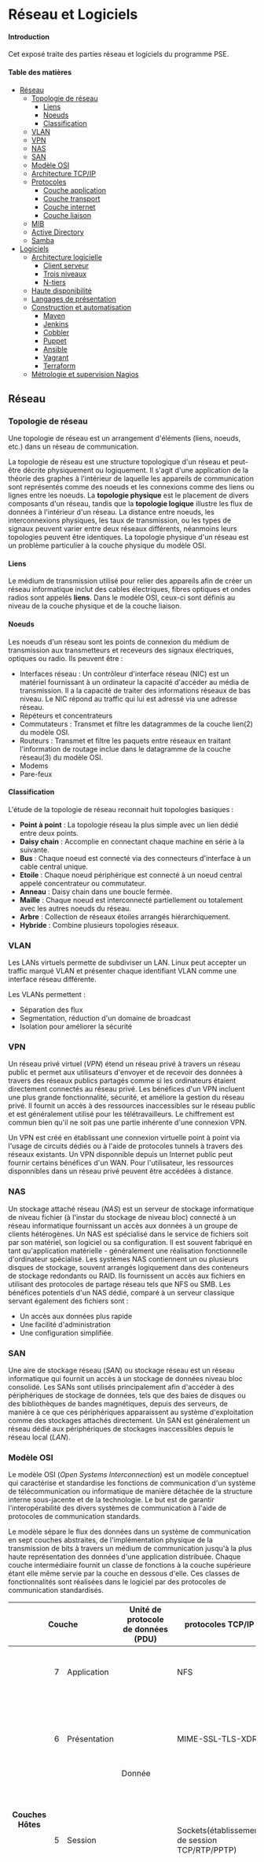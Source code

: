 # Réseau et Logiciels

#### Introduction

Cet exposé traite des parties réseau et logiciels du programme PSE.

#### Table des matières

* [Réseau](#réseau)
    + [Topologie de réseau](#topologie-de-réseau)
        - [Liens](#liens)
        - [Noeuds](#noeuds)
        - [Classification](#classification)
    + [VLAN](#vlan)
    + [VPN](#vpn)
    + [NAS](#nas)
    + [SAN](#san)
    + [Modèle OSI](#modèle-osi)
    + [Architecture TCP/IP](#architecture-tcpip)
    + [Protocoles](#protocoles)
        - [Couche application](#couche-application)
        - [Couche transport](#couche-transport)
        - [Couche internet](#couche-internet)
        - [Couche liaison](#couche-liaison)
    + [MIB](#mib)
    + [Active Directory](#active-directory)
    + [Samba](#samba)
* [Logiciels](#logiciels)
    + [Architecture logicielle](#architecture-logicielle)
        - [Client serveur](#client-serveur)
        - [Trois niveaux](#trois-niveaux)
        - [N-tiers](#n-tiers)
    + [Haute disponibilité](#haute-disponibilité)
    + [Langages de présentation](#langages-de-présentation)
    + [Construction et automatisation](#construction-et-automatisation)
        - [Maven](#maven)
        - [Jenkins](#jenkins)
        - [Cobbler](#cobbler)
        - [Puppet](#puppet)
        - [Ansible](#ansible)
        - [Vagrant](#vagrant)
        - [Terraform](#terraform)
    + [Métrologie et supervision Nagios](#métrologie-et-supervision-nagios)

## Réseau

### Topologie de réseau

Une topologie de réseau est un arrangement d'éléments (liens, noeuds, etc.) dans un réseau de communication.

La topologie de réseau est une structure topologique d'un réseau et peut-être décrite physiquement ou logiquement. Il s'agit
d'une application de la théorie des graphes à l'intérieur de laquelle les appareils de communication sont représentés comme des
noeuds et les connexions comme des liens ou lignes entre les noeuds. La **topologie physique** est le placement de divers
composants d'un réseau, tandis que la **topologie logique** illustre les flux de données à l'intérieur d'un réseau. La distance
entre noeuds, les interconnexions physiques, les taux de transmission, ou les types de signaux peuvent varier entre deux réseaux
différents, néanmoins leurs topologies peuvent être identiques. La topologie physique d'un réseau est un problème particulier à
la couche physique du modèle OSI.

#### Liens

Le médium de transmission utilisé pour relier des appareils afin de créer un réseau informatique inclut des cables électriques,
fibres optiques et ondes radios sont appelés **liens**. Dans le modèle OSI, ceux-ci sont définis au niveau de la couche physique
et de la couche liaison.

#### Noeuds

Les noeuds d'un réseau sont les points de connexion du médium de transmission aux transmetteurs et receveurs des signaux
électriques, optiques ou radio. Ils peuvent être :

* Interfaces réseau : Un contrôleur d'interface réseau (NIC) est un matériel fournissant à un ordinateur la capacité d'accéder
au média de transmission. Il a la capacité de traiter des informations réseaux de bas niveau. Le NIC répond au traffic qui lui
est adressé via une adresse réseau.
* Répéteurs et concentrateurs
* Commutateurs : Transmet et filtre les datagrammes de la couche lien(2) du modèle OSI.
* Routeurs : Transmet et filtre les paquets entre réseaux en traitant l'information de routage inclue dans le datagramme de la
couche réseau(3) du modèle OSI.
* Modems
* Pare-feux

#### Classification

L'étude de la topologie de réseau reconnait huit topologies basiques :

* **Point à point** : La topologie réseau la plus simple avec un lien dédié entre deux points.
* **Daisy chain** : Accomplie en connectant chaque machine en série à la suivante.
* **Bus** : Chaque noeud est connecté via des connecteurs d'interface à un cable central unique.
* **Etoile** : Chaque noeud périphérique est connecté à un noeud central appelé concentrateur ou commutateur.
* **Anneau** : Daisy chain dans une boucle fermée.
* **Maille** : Chaque noeud est interconnecté partiellement ou totalement avec les autres noeuds du réseau.
* **Arbre** : Collection de réseaux étoiles arrangés hiérarchiquement.
* **Hybride** : Combine plusieurs topologies réseaux.

### VLAN

Les LANs virtuels permette de subdiviser un LAN. Linux peut accepter un traffic marqué VLAN et présenter chaque identifiant VLAN
comme une interface réseau différente.

Les VLANs permettent :

* Séparation des flux
* Segmentation, réduction d'un domaine de broadcast
* Isolation pour améliorer la sécurité

### VPN

Un réseau privé virtuel (*VPN*) étend un réseau privé à travers un réseau public et permet aux utilisateurs d'envoyer et de
recevoir des données à travers des réseaux publics partagés comme si les ordinateurs étaient directement connectés au réseau
privé. Les bénéfices d'un VPN incluent une plus grande fonctionnalité, sécurité, et améliore la gestion du réseau privé. Il
fournit un accès à des ressources inaccessibles sur le réseau public et est généralement utilisé pour les télétravailleurs. Le
chiffrement est commun bien qu'il ne soit pas une partie inhérente d'une connexion VPN.

Un VPN est créé en établissant une connexion virtuelle point à point via l'usage de circuits dédiés ou à l'aide de protocoles
tunnels à travers des réseaux existants. Un VPN disponnible depuis un Internet public peut fournir certains bénéfices d'un WAN.
Pour l'utilisateur, les ressources disponnibles dans un réseau privé peuvent être accédées à distance.

### NAS

Un stockage attaché réseau (*NAS*) est un serveur de stockage informatique de niveau fichier (à l'instar du stockage de niveau
bloc) connecté à un réseau informatique fournissant un accès aux données à un groupe de clients hétérogènes. Un NAS est
spécialisé dans le service de fichiers soit par son matériel, son logiciel ou sa configuration. Il est souvent fabriqué en tant
qu'application matérielle - généralement une réalisation fonctionnelle d'ordinateur spécialisé. Les systèmes NAS contiennent un
ou plusieurs disques de stockage, souvent arrangés logiquement dans des conteneurs de stockage redondants ou RAID. Ils
fournissent un accès aux fichiers en utilisant des protocoles de partage réseau tels que NFS ou SMB. Les bénéfices potentiels
d'un NAS dédié, comparé à un serveur classique servant également des fichiers sont :

* Un accès aux données plus rapide
* Une facilité d'administration
* Une configuration simplifiée.

### SAN

Une aire de stockage réseau (*SAN*) ou stockage réseau est un réseau informatique qui fournit un accès à un stockage de données
niveau bloc consolidé. Les SANs sont utilisés principalement afin d'accéder à des périphériques de stockage de données, tels que
des baies de disques ou des bibliothèques de bandes magnétiques, depuis des serveurs, de manière à ce que ces périphériques
apparaissent au système d'exploitation comme des stockages attachés directement. Un SAN est généralement un réseau dédié aux
périphériques de stockages inaccessibles depuis le réseau local (*LAN*).

### Modèle OSI

Le modèle OSI (*Open Systems Interconnection*) est un modèle conceptuel qui caractérise et standardise les fonctions de
communication d'un système de télécommunication ou informatique de manière détachée de la structure interne sous-jacente et de
la technologie. Le but est de garantir l'interopérabilité des divers systèmes de communication à l'aide de protocoles de
communication standards.

Le modèle sépare le flux des données dans un système de communication en sept couches abstraites, de l'implémentation physique
de la transmission de bits à travers un médium de communication jusqu'à la plus haute représentation des données d'une
application distribuée. Chaque couche intermédiaire fournit un classe de fonctions à la couche supérieure étant elle même servie
par la couche en dessous d'elle. Ces classes de fonctionnalités sont réalisées dans le logiciel par des protocoles de
communication standardisés.

<table>
    <thead>
        <tr>
            <th colspan="3">Couche</th>
            <th>Unité de protocole de données (PDU)</th>
            <th>protocoles TCP/IP</th>
            <th>Fonctions</th>
        </tr>
    </thead>
    <tbody>
        <tr>
            <th rowspan="4">Couches Hôtes</th>
            <td>7</td>
            <td>Application</td>
            <td rowspan="3">Donnée</td>
            <td>NFS</td>
            <td>APIs de haut-niveau, partages de ressources, accès de fichiers distants</td>
        </tr>
        <tr>
            <td>6</td>
            <td>Présentation</td>
            <td>MIME-SSL-TLS-XDR</td>
            <td>Traduction de données entre services réseau et une application ; encodage, compression et chiffrement</td>
        </tr>
        <tr>
            <td>5</td>
            <td>Session</td>
            <td>Sockets(établissement de session TCP/RTP/PPTP)</td>
            <td>Gestion de sessions de communications, i.e., échange continu d'information sous la forme de mulptiples
            va-et-vient de transmissions entre deux noeuds</td>
        </tr>
        <tr>
            <td>4</td>
            <td>Transport</td>
            <td>Segment, Datagramme</td>
            <td>TCP-UDP-SCTP-DCCP</td>
            <td>Transmission fiables de segments de données entre points d'un réseau, incluant la segmentation, l'acquittement
            et le multiplexage</td>
        </tr>
        <tr>
            <th rowspan="3">Couches médias</th>
            <td>3</td>
            <td>Réseau</td>
            <td>Paquet</td>
            <td>IP-IPsec-ICMP-IGMP-OSPF-RIP</td>
            <td>Structurant et gérant un réseau multi-noeuds, incluant l'adressage, le routage et le contrôle du traffic</td>
        </tr>
        <tr>
            <td>2</td>
            <td>Liaison</td>
            <td>Trame</td>
            <td>PPP-SLIP</td>
            <td>Transmissions fiables de trames de données entre deux noeuds connectés par une couche physique</td>
        </tr>
        <tr>
            <td>1</td>
            <td>Physique</td>
            <td>Bit</td>
            <td>Bluetooth-CAN bus-Ethernet Physical Layer-SMB-USB Physical Layer</td>
            <td>Transmissions et Réceptions de flux de bits à travers un médium physique</td>
        </tr>
    </tbody>
</table>

Les protocoles de communication permettent à une entité sur un hôte d'interagir avec une entité correspondante sur la même
couche dans un hôte différent. La définitions des services, comme le modèle OSI, décrit de manière abstraite la fonction de la
couche (N-1) pour la couche (N), ou N est une des sept couches de protocoles opérante sur l'hôte local.

A chaque niveau N, deux entités d'appareils communicants (couches N pairs) échangent des unités de protocole de données (PDUs)
par le moyen de la couche protocole N. Chaque PDU contient une charge, appelée unité de service de données (SDU), ainsi que les
entêtes et pieds reliés au protocole.

Le processus de données entre deux appareils compatibles OSI communicants est le suivant :

1. La donnée à transmettre est composée au niveau de la couche la plus haute de l'appareil transmetteur (couche *N*) dans une
unité de protocole de données.
2. Le *PDU* est passé à la couche *N-1*, ou il est reconnu comme une unité de service de données (*SDU*).
3. Au niveau de la couche *N-1* le *SDU* est concaténé avec une entête, un pied, ou les deux, produisant un *PDU de couche N-1*.
Il est alors envoyé à la couche *N-2*.
4. Le processus continue jusqu'à ce que la couche la plus basse soit atteinte, depuis laquelle la donnée est transmise à
l'appareil récepteur.
5. Au niveau de l'appareil récepteur, la donnée est passée de la couche la plus basse à la couche la plus haute comme une suite
de *SDUs* tandis quelle est pelée successivement de chaque entête ou pied de couche jusqu'à atteindre la couche la plus haute,
où la donnée restante est consommée.

### Architecture TCP/IP

La suite des protocoles internet est un modèle conceptuel et un ensemble de protocoles de communication utilisés par internet et
les réseaux informatiques similaires. Elle est connue plus communément sous le nom d'architecture **TCP/IP** du fait que les
protocoles sur lesquels elles s'appuie sont, le protocole de contrôle de transmission (TCP) et le protocole internet (IP). Son
implémentation est une pile de protocoles.

La suite des protocoles internet fournit une communication de données bout en bout en spécifiant comment la donnée doit être
empaquetée, adressée, transmise, routée et reçue. Cette fonctionnalité est organisée en quatre couches d'abstraction, qui
classifient tous les protocoles rattachés en fonction de l'étendue de leur implication réseau. De la couche la plus basse à la
couche la plus haute :

* Liaison : contient des méthodes de communications pour des données appartenant à un unique segment réseau (ou lien).
* Internet : fournit l'interconnexion entre réseaux indépendants.
* Transport : gère la communication d'hôte à hôte.
* Application : fournit l'échange de données inter-processus pour les applications.

Les trois couches les plus hautes du modèle OSI, i.e. la couche application, présentation et session, ne sont pas distinguées
séparément dans l'architecture TCP/IP. Néanmoins il n'y a aucune contrainte sur le fait que la pile de protocoles TCP/IP impose
une architecture monolithique au dessus de la couche transport. Par exemple le protocole applicatif NFS fonctionne au dessus du
protocole de présentation de représentation externe de données (XDR), qui lui-même s'appuie sur le protocole d'appel de
procedures distant (RPC). RPC fournit une transmission fiable des enregistrements, de façon qu'il puisse utiliser le protocole
de transport UDP de manière sûre.

La fonctionnalité de la couche session peut se retrouver dans des protocoles tels que HTTP et SMTP et de manière encore plus
évidente dans Telnet et le protocole d'initialisation de session (SIP). La fonctionnalité de la couche session est également
réalisée par la numérotation de port qui appartient à la couche transport de la suite TCP/IP. Les fonctions de la couche
présentation est réalisée dans les applications TCP/IP à l'aide du standard MIME dans l'échange de données.

### Protocoles

#### Couche application

* **DHCP** (*Dynamic Host Configuration Protocol*) : protocole des gestion réseau utilisé sur des réseaux IP, où un serveur DHCP
assigne dynamiquement des adresses IP et autres paramètres de configuration réseaux à chaque appareil, de façon à ce qu'ils
puissent communiquer avec d'autres réseaux IP. DHCP utilise le protocole UDP. (Port 67 pour le serveur, 68 pour le client)
* **DNS** (*Domain Name System*) : système de nommage dynamique et hiérarchisé pour appareils, services et autres ressources
connectées à Internet ou un réseau privé. DNS utilise UDP pour les requêtes de moins de 512 octets sinon il utilise TCP. (Port
53)
* **FTP** (*File Transfer Protocol*) : protocole réseau standard utilisé pour le transfert de fichiers depuis un serveur à un
client. FTP est construit sur un modèle d'architecture client-serveur en utilisant des connexions de contrôles et de données
séparées entre le client et le serveur. Les utilisateurs FTP peuvent s'authentifier eux-mêmes à l'aide d'un protocole
d'authentification en clair, généralement sous la forme d'un nom d'utilisateur et d'un mot de passe, mais ils peuvent se
connecter de manière anonyme si le serveur est configuré en ce sens. Pour des transmission sécurisées protégeant le nom
d'utilisateur et le mot de passe, et qui chiffrent le contenu, FTP est souvent sécurisé à l'aide de SSL/TLS (FTPS) ou bien
remplacé par le protocole de transfert de fichier SSH (SFTP). Le client FTP initie des connexions TCP selon différents modes.
(Port 21 pour le serveur)
* **HTTP** (*Hypertext Transfer Protocol*) : protocole de la couche application pour systèmes d'information distribués,
collaboratifs, hypermedia. HTTP est la base de la communication de données pour le World Wide Web, où des documents hypertextes
incluent des hyper liens pour d'autres ressources que l'utilisateur peut accéder facilement, par exemple par un click
utilisateur ou en tapant à l'écran dans un navigateur web. Le client initie une connexion TCP. (Port 80 ou 8080)
* **HTTPS** (*Hypertext Transfer Protocol Secure*) : est une extension de HTTP. Il est utilisé pour une communication sécurisé à
travers un réseau, et très largement répandu sur Internet. En HTTPS, le protocole de communication est crypté avec la sécurité
de la couche transport (TLS) ou, précédemment la couche de sockets sécurisée (SSL). Le protocole est par conséquent désigné
également par HTTP sur TLS, ou HTTP sur SSL. (Port 443)
* **IMAP** (*Internet Message Access Protocol*) : est un protocole Internet standard utilisé par les clients emails pour
récupérer les messages d'un serveur de messagerie à travers une connexion TCP/IP. (Port 143 et 993 pour IMAP sur SSL/TLS)
* **LDAP** (*Lightwight Directory Access Protocol*) : est un protocole applicatif standard permettant d'accéder et de maintenir
des répertoires de services d'information distribués à travers un réseau IP. Les répertoires de services jouent un rôle
important dans le développement des applications intranets et Internet en permettant le partage d'informations à propos
d'utilisateurs, de systèmes, de réseaux, de services, et d'applications à travers le réseau. LDAP utilise TCP et UDP. (Port 389
et 636 pour LDAP sur SSL/TLS)
* **NFS** (*Network File System*) : est un protocole de système de fichiers distribué qui permet à un ordinateur client
d'accéder à des fichiers à travers un réseau informatique. NFS comme de nombreux protocoles est construit au-dessus du protocole
ONC/RPC. NFS 3 et 4 utilisent le protocole TCP. (Port 2049 pour NFSv4)
* **ONC/RPC** (*Open Networking Computing/Remote Procedure Call*) : est un système d'appel procedural distant. Il sérialise la
donnée à l'aide de la représentation de données externes (XDR), qui permet également le transcodage pour l'accès sur de
multiples plateformes. ONC délivre alors la charge XDR à l'aide des protocoles UDP ou TCP. (Port 111)
* **RIP** (*Routing Information Protocol*) : est un protocole de routage IP de type vecteur s'appuyant sur l'algorithme de
détermination des routes décentralisé Bellman-Ford. Il permet à chaque routeur de communiquer aux routeurs voisins. La métrique
utilisée est la distance qui sépare un routeur d'un réseau IP déterminé quant au nombre de sauts. RIP utilise UPD. (Port 520)
* **SIP** (*Session Initiation Protocol*) : est un protocole de signalisation utilisé pour initier, maintenir et terminer des
sessions en temps réel, qui inclut des applications de messageries, vocales et vidéo. Les clients SIP utilisent TCP ou UDP.
(Port 5060 et 5061 pour SIP sur SSL/TLS)
* **SMTP** (*Simple Mail Transfer Protocol*) : est un protocole de communication pour la transmission de mail. Les serveurs
mails et autres agents de transferts utilisent SMPT pour envoyer et recevoir des messages mails. Les serveurs SMTP utilisent le
protocole TCP. (Port 25)
* **SNMP** (*Simple Network Management Protocol*) : SNMP est un protocole Internet standard utiliser pour collecter et organiser
l'information liée aux appareils sur des réseaux IP et pour modifier cette information afin de définir un nouvel état de
fonctionnement. Les appareils qui typiquement supportent SNMP sont les modems, les routeurs, les switch, les serveurs, les
postes de travail, les imprimantes, etc. SNMP est utilisé très largement pour la gestion et la surveillance réseau. SNMP expose
la gestion des données sous la forme de variables sur les systèmes gérés organisées dans une base informationnelle de gestion
(MIB) qui décrit le statut de la configuration système. Ces variables peuvent être elles même requêtées à distance (et, dans
certaines circonstances manipulées) par des applications de gestion.
* **SSH** (*Secure Shell*) : est un protocole réseau cryptographique pour des service réseaux sécurisés opérants sur des réseaux
non-sécurisés. SSH utilise une architecture client-serveur en connectant un client SSH à un serveur. SSH utilise TCP. (Port 22)
* **TLS/SSL** (*Transport Layer Security/Secure Sockets Layer*) : sont des protocoles cryptographiques permettant des
communications sécurisées à travers un réseau. Le protocole TLS a pour but principal de garantir le caractère privé et
l'intégrité de la donnée entre deux applications communicantes ou plus. Une connexion entre un client et un serveur doit quand
elle est sécurisé par TLS avoir une ou plusieurs des propriétés suivantes :
    + La connexion est privée (ou sécurisée) par un algorithme cryptographique symétrique pour chiffrer les données transmises.
    Les clefs de cette encryption symmétrique sont générées de manière unique et à chaque connexion, elle sont créées à partir
    d'un secret partagé négocié au début de la session. Le serveur et le client négocient les détails de l'algorithme
    cryptographique utilisé avant que le premier octet de données soit échangé. La négociation du secret partagé est à la fois
    sécurisé (ne peut être attaqué à l'aide d'un connexion intermédiaire) et fiable (aucun attaquant ne peut modifier les
    communications pendant le processus de négociation sans être détecté).
    + L'identité des parties en communication peut être authentifiée via une clef cryptographique publique. Cette
    authentification est requise pour le serveur et optionnelle pour le client.
    + La connexion est fiable du fait que chaque message transmis inclus un message de vérification d'intégrité en utilisant un
    message de code d'authentification pour prévenir les pertes non-détectées ou l'altération des données durant la transmission.
En plus des propriétés ci-dessus, un configuration TLS peut fournir des propriétés de sécurisation supplémentaires telles que la
confidentialité persistante, assurant qu'aucune découverte future des clefs cryptographiques ne puisse être utilisée pour
déchiffrer une communication TLS enregistrée par le passé.
* **XDR** (*External Data Representation*) : est un standard de format de sérialisation de données qui se retrouve dans de
nombreux protocoles réseau.

#### Couche transport

* **TCP** (*Transmission Control Protocol*) : est un des protocoles principals de la suite des protocoles internet. Il a été
développé à l'origine dans l'implémentation réseau initiale pour complémenter le protocole internet (IP). Par conséquent, la
suite entière est communément connue sous le nom d'architecture TCP/IP. TCP fournit de flux d'octets vérifiés ordonnés et
fiables entre applications s'exécutant sur des hôtes communiquant via un réseau IP. TCP est orienté connexion, et une connexion
entre client et serveur est établie avant qu'une donnée puisse être envoyée. Le serveur doit écouter (ouverture passive) les
requêtes de connexion des clients avant qu'une connexion soit établie. Un handshaking en trois temps (ouverture active), une
retransmission, et une détection d'erreurs permet une grande fiabilité mais ajoute de la latence. Les applications qui ne
requiert pas un service de flux de données fiable peuvent utiliser le protocole datagramme utilisateur (UDP), qui fournit un
service datagramme sans connexion qui priorise le temps à la fiabilité. TCP permet d'éviter la congestion réseau. Néanmoins, le
TCP est vulnérable aux attaques de déni de service, au piratage de connexion, attaque par veto TCP et redémarrage de la
connexion.
* **UDP** (*User Datagram Protocol*) : est un des protocoles principals de la suite des protocoles internet. UDP utilise un
modèle de communication sans connexion très simple à l'aide d'un minimum de mécanismes protocolaires. UDP fournit des sommes de
vérification pour l'intégrité des données, et des numéros de ports pour adresser différentes fonctions au niveau de la source et
de la destination du datagramme. Il ne contient pas de dialogue d'handshaking et par conséquent expose le programme utilisateur
aux problèmes éventuels de fiabilité de la connexion réseau sous-jacente ; il n'y a aucune garantie de livraison, d'ordre ni de
double protection. Si une correction d'erreur est nécessaire au niveau de l'interface réseau, une application utilisera plutôt
le protocole de contrôle de transmission (TCP) ou le protocole de transmission de contrôle de flux (SCTP) implémentés pour cet
usage. UDP est adapté aux usages où ni les contrôles ni les corrections d'erreurs ne sont nécessaires ou sont à la charge de
l'application ; UDP évite la surchage d'un tel processus dans la pile de protocole. Les applications temporellement sensibles
utilisent souvent UDP du fait qu'il est souvent préférable d'oublier des paquets plutôt que d'attendre des paquets retransmis,
ce qui peut ne pas être une option dans un système temps réel.
* **DCCP** (*Datagram Congestion Control Protocol*) : est un protocole orienté message. DCCP implémente une mise en place de
connexion et une déconnexion fiables, une notification de congestion explicite (ECN), un contrôle de congestion, et des
fonctionnalités de négociations.
* **SCTP** (*Stream Control Transmission Protocol*) : est un protocole Internet standard il permet de garder les fonctionnalités
orientées message du protocole datagramme utilisateur (UDP), tout en assurant une fiabilité et un ordonnancement des messages
ainsi que des contrôles de congestion similaires au protocole de contrôle de transmission (TCP). Contrairement à UDP et TCP, le
protocole permet le multi-homing et la redondance des chemins afin d'augmenter la résilience et la fiabilité.
* **RSVP** (*Ressource Reservation Protocol*) : est un protocole utilisé pour réserver des ressources à travers un réseau en
utilisant un modèle de services intégrés. RSVP opère à travers des réseaux IP et fournit une installation initiée par le
receveur pour la réservation de ressources pour des flux de données unicast ou multicast. Il est similaire à un protocole de
contrôle comme le protocole de messages de contrôles internet (ICMP) ou le protocole de gestion de groupes internet (IGMP).

#### Couche internet

* **IPv4** (*Internet Protocol v.4*) : est le principal protocole de communication de la suite des protocoles internet en
relayant des datagrammes à travers les frontières de réseaux. Ces fonctions de routage permettent l'aggrégation de réseaux, qui
établit essentiellement Internet. IP a pour fonction de livrer des paquets depuis un hôte source à un hôte destination
uniquement via l'adresse IP contenue dans l'entête. A cette fin, IP définit des structures de paquets qui encapsulent la donnée
à envoyer. Le protocole définit également les méthodes d'adressage utiliser pour étiqueter le datagramme des informations
concernant la source et la destination. IPv4 utilise des adresses de 32-bits qui fournissent un peu plus de 4 milliards
d'adresses. Néanmoins une grande partie de ces adresses est réservée pour des méthodes réseaux spéciales.
* **IPv6** (*Internet Protocol v.6*) : est la version la plus récente du protocole internet (IP). IPv6 a été développé pour
résoudre le problème d'épuisement du nombre d'adresse IPv4. IPv6 utilise des adresses de 128-bits soit 3,4.10^38 adresses. Les
deux protocoles ne sont pas interopérable, de fait aucune communication entre eux n'est possible. IPv6 fournit d'autres
avantages techniques en plus du plus grand espace d'adressage. En particulier, il permet des méthodes d'allocation d'adresses
hiérarchiques qui facilite l'aggrégation de routes à travers Internet, limitant l'expansion des tables de routage. L'usage de
l'adressage multicast est étendu et simplifié, il contient également d'autres optimisations pour la livraison de services. La
mobilité des appareils, la sécurité, et la configuration ont été considérés lors de la création du protocole.
* **ICMP** (*Internet Control Message Protocol*) : est un protocole de la suite des protocoles internet utilisé par les
matériels d'interconnexion pour envoyer des messages d'erreurs et autres informations opérationnelles indiquant la réussite ou
l'échec lors d'une communication avec une autre adresse IP. ICMP n'est pas utilisé pour envoyer des données applicatives entre
systèmes (à part pour des outils de diagnostics tels ping et traceroute).
* **ECN** (*Explicit Congestion Notification*) : est une extension du protocole internet (IP) et du protocole de contrôle de
transmission (TCP). ECN permet la notification bout en bout d'une congestion réseau sans oublis de paquets. ECN est une
fonctionnalité optionnelle.
* **IGMP** (*Internet Group Management Protocol*) : est un protocole de communication entres hôtes et routeurs adjacents pour
établir une appartenance à des groupes de multicasts. IGMP fait partie du multicast IP et permet au réseau de diriger les
transmissions multicasts uniquement aux hôtes qui les ont demandées.
* **IPsec** (*Internet Protocol Secure*) : est une suite de protocoles réseau sécurisée qui authentifie et chiffre les paquets
de données pour fournir une communication sécurisée à travers un réseau IP. Elle est utilisé par les réseaux privés virtuels
(VPN).

#### Couche Liaison

* **ARP** (*Address Resolution Protocol*) : est un protocole de communication utilisé pour découvrir l'adresse de la couche
liaison, telle que l'adresse MAC, associée à une une adresse de la couche internet donnée, typiquement, une adresse IP.
* **NDP** (*Neighbor Discovery Protocol*) : est un protocole de la suite des protocoles internet utilisé avec le protocole
internet version 6 (IPv6). Il est responsable de la récupération d'informations diverses requises pour la communication
internet, telles que la configuration de connexions locales et les DNS et passerelles utilisées pour communiquer avec des
systèmes plus lointains. Le protocole définit 5 paquets ICMPv6 différents pour des fonctions IPv6 similaires aux découvertes et
redirection de routeurs d'ARP et de ICMP pour IPv4. Il fournit aussi de nombreuses améliorations en ce qui concerne la
robustesse des livraisons de paquets.
* **OSPF** (*Open Shortest Path First*) : est un protocole de routage pour les réseaux IP.
* **L2TP** (*Layer 2 Tunneling Protocol*) : est un protocole de tunnellisation utilisé pour créer des réseaux privés virtuels
(VPN).
* **PPP** (*Point-to-Point Protocol*) : est un protocole de communication entre deux routeurs, sans hôte ni aucun autre
réseautage entre. Il fournit une authentification de connexion, le chiffrement des transmissions et la compression de données.
* **STP** (*Spanning Tree Protocol*) : est un protocole qui permet une topologie de réseaux Ethernet sans boucles. Le but étant
de prévenir les tempêtes de broadcast. STP permet aussi d'inclure des liens redondants ce qui fournit une tolérance aux pannes
en cas d'échec des liens actifs. STP créé un arbre couvrant qui caractérise la relation entre noeuds d'un réseau et désactive
les liens qui ne font pas partie de l'arbre couvrant, laissant un unique lien actif entre 2 noeuds.

### MIB

Une base de gestion d'information (*MIB*) est une base de données utilisée pour gérer les entitées d'un réseau de communication.
La plupart du temps, elle est associée au protocole *SNMP*, le terme est également utilisé plus génériquement dans les contextes
tels que les modèles de gestion réseau OSI/ISO. Bien que faisant référence à l'ensemble de la collection des informations de
gestion disponnible sur une entité, le terme est souvent utilisé pour faire référence à un sous ensemble, plus correctement
appelé *module MIB*.

La base de donnée est hierarchique et chaque entrée est adressée à travers un identifiant d'objet (OID).

### Active Directory

Un Active Directory (*AD*) est un service de répertorisation (nommage) développé par Microsoft pour les domaines réseaux
Windows. Il est inclus dans la plupart des systèmes d'exploitation Windows Server comme un ensemble de processus et de services.
Initialement, Active Directory était utilisé uniquement pour une gestion du domaine centralisée. Néanmoins Active Directory est
finalement devenu un nom parapluie pour un large pannel de services de relation/identité basé répertoire.

Un serveur exécutant le service de domaine active directory (AD DS) est appelé le contrôleur de domaine. Il authentifie et
autorise tous les utilisateurs et ordinateurs dans un domaine Windows de type réseau, gérant et appliquant les politiques de
sécurité pour tous les ordinateurs, installant et mettant à jour le logiciel. Un Active Directory permet la gestion et le
stockage d'information, fournit des mécanismes d'autorisation et d'authentification, et établit un cadre pour déployer d'autres
services liés : Service de certification, service de fédération d'Active Directory, service LDAP et service de gestion des
droits.

Active Directory utilise LDAP, la version Microsoft de Kerberos et DNS.

### Samba

Samba est une réimplémentation libre du protocole réseau propriétaire SMB. Samba fournit des services fichiers et d'impression
pour divers clients Microsoft Windows et peut s'intégrer avec un serveur de domaine Microsoft Windows, soit en tant que
contrôleur de domaine (DC) soit en tant que membre de domaine. Depuis la version 4, il supporte les domaines Microsoft Windows
NT et Active Directory.

## Logiciels

### Architecture logicielle

#### Client serveur

Le modèle client serveur est une structure d'application distribué qui sépare les tâches ou charges de travail entre
fournisseurs de ressource ou service, appelés serveurs, et les demandeurs de ce service, appelés clients. Les clients et les
serveurs communiquent souvent à travers un réseau informatique sur des matériels séparés, mais les deux peuvent également se
trouver sur la même machine. Un serveur hôte exécute un ou plusieurs programmes serveurs, qui partagent leurs ressources avec
des clients. Un client ne partage habituellement aucune de ses ressources, mais demande le contenu ou le service au serveur. Par
conséquent, les clients initient la session de communication avec les serveurs, qui attendent les requêtes entrantes.

La caractéristique client-serveur décrit la relation de programmes coopérants dans une application. Le composant serveur fournit
une fonction ou un service à un ou plusieurs clients, qui initient des requêtes pour de tels services. Les serveurs sont
classifiés en fonction du service qu'ils fournissent. Par exemple, un serveur web, sert des pages web pour un serveur de fichier
qui sert des fichiers informatiques. Une ressource partagée peut être n'importe quel composant électronique ou logiciel
informatique du serveur, des programmes et des données aux processeurs et périphériques de stockages. Le partage des ressources
d'un serveur constitue un *service*.

La condition si un ordinateur est un client, un serveur ou les deux, est déterminé par la nature de l'application qui demande
les fonctions du service. Par exemple, un seul ordinateur peut exécuter un serveur web et un logiciel serveur de fichier en même
temps pour servir différentes données aux clients effectuant diverses requêtes. Le logiciel client peut aussi communiquer avec
un logiciel serveur sur le même ordinateur. La communication entre serveurs tel que la synchronisation de données, est quelques
fois appelée communication inter-serveur ou serveur à serveur.

En général, un service est une abstraction de ressources informatiques et un client n'a pas à être concerné du comment le
serveur procède tandis qu'il exécute la requête et livre la réponse. Le client doit uniquement comprendre la réponse selon les
protocoles applicatifs connus, i.e. le contenu et le formatage de la donnée pour le service requis.

Les clients et les serveurs échangent des messages à l'aide du motif de messagerie requête-réponse. Le client envoie une
requête, et le serveur retourne une réponse. Cet échange de message est un exemple de communication inter-processus. Pour
communiquer, les ordinateurs doivent avoir un langage commun, et doivent suivre des règles communes qui doivent être définis
dans le protocole de communications. Tous les protocoles client-serveur opère au niveau de la couche application. Le protocole
de la couche application définit des motifs basiques de dialogue. Pour formaliser un peu plus loin l'échange de données, le
serveur peut implémenter une interface de programmation applicative (API). L'API est une couche d'abstraction permettant
d'accéder un service. En restreignant la communication à des contenus formatés spécifiquement, cela facilite l'analyse
syntaxique. En rendant l'accès à la donnée abstrait, on facilite l'échange de données inter-plateformes.

Un serveur peut recevoir de multiples clients distincts sur une période de temps très courte. Un ordinateur peut uniquement
exécuter un nombre limité de tâches à la fois, et s'appuie sur l'ordonnanceur système pour prioriser les requêtes entrantes des
clients pour les traiter. Afin de prévenir les abus et une disponibilité maximale, le logiciel serveur peut limiter la
disponibilité aux clients. Les attaques de déni de service sont conçues pour exploiter les obligations du serveur à traiter des
requêtes en le surchargeant avec un taux de requêtes excessif. Le chiffrement doit être mis en place si des données sensibles
sont communiquées entre le client et le serveur.

#### Trois niveaux

Une *architecture à trois niveaux* ou *architecture trois tiers* ajoute un niveau supplémentaire à l'architecture à 2 niveaux,
permettant de spécialiser les serveurs dans une tâche précise, ce qui donne un avantage de flexibilité, de sécurité et de
performance :

* un client qui demande une ressource via une interface utilisateur chargée de la présentation de la ressource ;
* un serveur d'application (appelé middleware) qui fournit la ressource, mais en faisant appel aux ressources d'un autre serveur
;
* un serveur de données qui fournit au serveur d'application les ressources requises pour répondre au client.

#### N-tiers

Une architecture à *N niveaux* ou *architecture N-tiers* n'ajoute pas de niveaux supplémentaires à l'architecture à 3 niveaux
mais introduit la notion d'objets qui offre la possibilité de distribuer les services entre les 3 niveaux selon N couches,
permettant ainsi de davantage spécialiser les serveurs.

### Haute disponibilité

La haute disponibilité est une caractéristique d'un système qui vise à assurer un certain niveau de performance opérationnelle,
généralement l'uptime (ou durée de fonctionnement), durant une période plus longue que celle attendue habituellement.

Il existe trois principes de conception système en ingénierie de fiabilité permettant d'atteindre une haute disponibilité :

* L'élimination des points de défaillances uniques. Cela signifie ajouter ou construire une redondance dans le système pour que
la défaillance d'un composant ne signifie pas la défaillance du système en entier.
* Fiabilité des points de croisements. Au niveau des systèmes redondants, le point de croisement lui-même tend à devenir un
point de défaillance unique. Les systèmes fiables doivent fournir des points de croisement fiables.
* Détection des défaillances lors de leurs occurrences. Si les deux principes ci-dessus sont observés, alors un utilisateur
pourra ne jamais voir de défaillance - mais l'activité de maintenance le doit.

### Langages de présentation

HTML/CSS

### Construction et automatisation

#### Maven

Maven est un outil d'automatisation de construction utilisé généralement pour les projets Java. Maven peut également être
utiliser pour construire et gérer des projets dans d'autres langages.

Maven aborde deux aspects de la construction de logiciel : comment le logiciel est construit, et ses dépendances. Contrairement
à des outils précédents tels que Ant, il utilise des conventions pour la procédure de construction. Seules les exceptions ont
besoin d'être spécifiées. Un fichier XML décrit le projet logiciel en cours de construction, ces dépendances sur d'autres
modules externes et composants, l'ordre de construction, les répertoires, et plug-ins requis. Il embarque des cibles prédéfinies
pour exécuter certaines tâches bien définies telles que la compilation de code et la construction de paquets. Maven télécharge
dynamiquement des bibliothèques Java et des plugins Maven d'un ou plusieurs dépôts et les stocke dans un cache local. Ce cache
local d'artefacts téléchargés peut également être mis à jour à l'aide d'artefacts créés par des projets locaux. Les dépôts
publics peuvent également être mis à jour.

Maven est construit en utilisant une architecture de plugins qui permet de faire usage de n'importe quelle application
contrôlable via l'entrée standard.

#### Jenkins

Jenkins est un serveur d'automatisation open source. Il aide à automatiser certaines parties du développement logiciel lié à la
construction, le test, et le déploiement, facilitant l'intégration en continu (CI) et la livraison en continu (CD). C'est un
système serveur qui fonctionne dans des conteneurs servlets tels que Tomcat. Il supporte des outils de contrôle de version et
peut exécuter des projets basés sur Ant et Maven ainsi que des scripts shell arbitraires.
    
#### Cobbler

Cobbler est un serveur fournisseur linux qui facilite et automatise l'installation système via le réseau de multiples systèmes
d'exploitations informatiques depuis un point central en utilisant des services tels que DHCP, TFTP et DNS. Il peut
être configuré pour l'environnement d'exécution pré-démarrage (PXE), réinstallations, et invités virtuels utilisant Xen, KVM ou
VMware. Cobbler interagit avec le programme koan pour le support de la réinstallation et de la virtualisation. koan et Cobbler
utilisent libvirt pour s'intégrer avec différents logiciels de virtualisation.

#### Puppet

Puppet est un outil logiciel de gestion de configuration qui inclut son propre langage de langage déclaratif pour décrire une
configuration système. C'est une solution orienté modèle qui nécessite une connaissance limitée en programmation pour son usage.

#### Ansible

Ansible est un outil logiciel open source de déploiement d'application, gestion de configuration et fournisseur permettant
l'infrastructure as code (Iac). Il inclut son propre langage déclaratif pour décrire des configurations systèmes. Ansible est
sans agent, se connectant temporairement via SSH pour faire ses opérations.

#### Vagrant

Vagrant est un produit logiciel open source pour construire et maintenir des environnements de développement logiciels virtuels
portables (VirtualBox, KVM, Hyper-V, conteneurs Docker, VMware, et AWS). Il essaie de simplifier la gestion de la configuration
de virtualisation afin d'augmenter la productivité de développement.

#### Terraform

Terraform est un outil logiciel open source d'infrastructure as code. Les utilisateurs définissent et fournissent
l'infrastructure en utilisant un langage de configuration déclaratif ou du JSON.

### Métrologie et supervision Nagios

Nagios Core est une application informatique open source qui supervise des systèmes, réseaux et infrastructure.
Nagios offre des services de supervision et d'alerte pour des serveurs, switch, applications et services. Il alerte les
utilisateurs quand les choses se passent mal et les alerte une seconde fois lorsque le problème a été résolu.

Nagios fournit :

* Supervision de services réseaux (SMTP, POP3, HTTP, NNTP, ICMP, SNMP, FTP, SSH)
* Supervision de ressources hôte (charge processeur, utilisation du disque, logs système) à l'aide d'agents de supervision.
* Supervision de matériels (sondes de température, alarmes, etc.) ayant la capacité d'envoyer les données collectées via un
réseau à des plugins écrits spécifiquement.
* Supervision via des scripts exécutés à distance via l'exécuteur de plugin à distance Nagios.
* Supervision à distance via des tunnels chiffrés SSL ou SSH.
* Un simple plugin qui permet aux utilisateurs de facilement développer leurs propres vérifications de services selon leurs
besoins, en utilisant les outils de leur choix (scripts shell, C++, Perl, Ruby, Python, PHP, C#, etc.)
* Des plugins de mise en forme des données disponnibles
* Vérification de services parallélisée etc.
